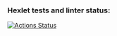 ### Hexlet tests and linter status:
[![Actions Status](https://github.com/fey/qa-engineer-old-project-84/workflows/hexlet-check/badge.svg)](https://github.com/fey/qa-engineer-old-project-84/actions)